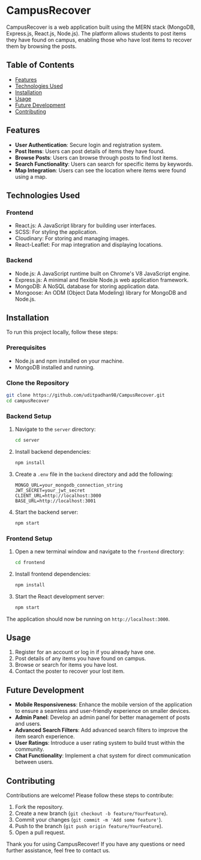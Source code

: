 # CampusRecover

CampusRecover is a web application built using the MERN stack (MongoDB, Express.js, React.js, Node.js). The platform allows students to post items they have found on campus, enabling those who have lost items to recover them by browsing the posts.

## Table of Contents

- [Features](#features)
- [Technologies Used](#technologies-used)
- [Installation](#installation)
- [Usage](#usage)
- [Future Development](#future-development)
- [Contributing](#contributing)

## Features

- **User Authentication**: Secure login and registration system.
- **Post Items**: Users can post details of items they have found.
- **Browse Posts**: Users can browse through posts to find lost items.
- **Search Functionality**: Users can search for specific items by keywords.
- **Map Integration**: Users can see the location where items were found using a map.

## Technologies Used

### Frontend

- React.js: A JavaScript library for building user interfaces.
- SCSS: For styling the application.
- Cloudinary: For storing and managing images.
- React-Leaflet: For map integration and displaying locations.

### Backend

- Node.js: A JavaScript runtime built on Chrome's V8 JavaScript engine.
- Express.js: A minimal and flexible Node.js web application framework.
- MongoDB: A NoSQL database for storing application data.
- Mongoose: An ODM (Object Data Modeling) library for MongoDB and Node.js.

## Installation

To run this project locally, follow these steps:

### Prerequisites

- Node.js and npm installed on your machine.
- MongoDB installed and running.

### Clone the Repository

```bash
git clone https://github.com/uditpadhan98/CampusRecover.git
cd campusRecover
```

### Backend Setup

1. Navigate to the `server` directory:

   ```bash
   cd server
   ```

2. Install backend dependencies:

   ```bash
   npm install
   ```

3. Create a `.env` file in the `backend` directory and add the following:

   ```
   MONGO_URL=your_mongodb_connection_string
   JWT_SECRET=your_jwt_secret
   CLIENT_URL=http://localhost:3000
   BASE_URL=http://localhost:3001
   ```

4. Start the backend server:

   ```bash
   npm start
   ```

### Frontend Setup

1. Open a new terminal window and navigate to the `frontend` directory:

   ```bash
   cd frontend
   ```

2. Install frontend dependencies:

   ```bash
   npm install
   ```

3. Start the React development server:

   ```bash
   npm start
   ```

The application should now be running on `http://localhost:3000`.

## Usage

1. Register for an account or log in if you already have one.
2. Post details of any items you have found on campus.
3. Browse or search for items you have lost.
4. Contact the poster to recover your lost item.

## Future Development

- **Mobile Responsiveness**: Enhance the mobile version of the application to ensure a seamless and user-friendly experience on smaller devices.
- **Admin Panel**: Develop an admin panel for better management of posts and users.
- **Advanced Search Filters**: Add advanced search filters to improve the item search experience.
- **User Ratings**: Introduce a user rating system to build trust within the community.
- **Chat Functionality**: Implement a chat system for direct communication between users.

## Contributing

Contributions are welcome! Please follow these steps to contribute:

1. Fork the repository.
2. Create a new branch (`git checkout -b feature/YourFeature`).
3. Commit your changes (`git commit -m 'Add some feature'`).
4. Push to the branch (`git push origin feature/YourFeature`).
5. Open a pull request.

Thank you for using CampusRecover! If you have any questions or need further assistance, feel free to contact us.
